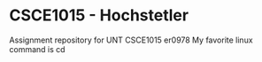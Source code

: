 # CSCE1015 - Hochstetler
Assignment repository for UNT CSCE1015
er0978
My favorite linux command is cd
